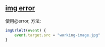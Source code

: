 ## [img error](https://github.com/vuejs/vue/issues/5404)
使用@error, 方法:
```js
imgUrlAlt(event) {
    event.target.src = "working-image.jpg"
}
```